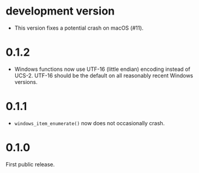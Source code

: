 
# development version

* This version fixes a potential crash on macOS (#11).

# 0.1.2

* Windows functions now use UTF-16 (little endian) encoding instead
  of UCS-2. UTF-16 should be the default on all reasonably recent
  Windows versions.

# 0.1.1

* `windows_item_enumerate()` now does not occasionally crash.

# 0.1.0

First public release.
